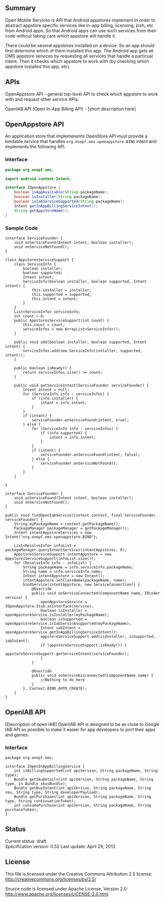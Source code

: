 Summary
-------------

Open Mobile Services is API that Android appstores implement in order to abstract appstore specific services like in-app billing, licensing, pish, etc from Android apps. So that Android apps can use such services from their code without taking care which appstore will handle it.

There could be several appstores installed on a device. So an app should first determine which of them installed this app.
The Android app gets all OMS appstore services by requesting all services that handle a particual intent. Then it checks which appstore to work with (by checking which appstore installed this app, etc). 

APIs
-------------
OpenAppstore API  - general top-level API to check which appstore to work with and request other service APIs.

OpenIAB API (Open In-App Billing API) - [short description here]

OpenAppstore API
-------------
An application store that implemenents OpenStore API must provide a bindable service that handles `org.onepf.oms.openappstore.BIND` intent and implements the following API.

### Interface
```java
package org.onepf.oms;

import android.content.Intent;

interface IOpenAppstore {
    boolean isAppAvailable(String packageName);
    boolean isInstaller(String packageName);
    boolean isIabServiceSupported(String packageName);
    Intent getInAppBillingServiceIntent();
    String getAppstoreName();
}
```

### Sample Code 
```
interface ServiceFounder {
    void onServiceFound(Intent intent, boolean installer);
    void onServiceNotFound();
}

class AppstoresServiceSupport {
    class ServiceInfo {
        boolean installer;
        boolean supported;
        Intent intent;
        ServiceInfo(boolean installer, boolean supported, Intent intent) {
            this.installer = installer;
            this.supported = supported;
            this.intent = intent;
        }
    }
    List<ServiceInfo> serviceInfo;
    int count = 0;
    public AppstoresServiceSupport(int count) {
        this.count = count;
        serviceInfos = new ArrayList<ServiceInfo>();  
    }

    public void add(boolean installer, boolean supported, Intent intent) {
        serviceInfos.add(new ServiceInfo(installer, supported, intent));
    }

    public boolean isReady() {
        return serviceInfos.size() >= count;
    }

    public void getServiceIntent(ServiceFounder serviceFounder) {
        Intent intent = null;
        for (ServiceInfo info : serviceInfos) {
            if (info.installer) {
                intent = info.intent;    
            }
        }
        if (intent) {
            serviceFounder.onServiceFound(intent, true);
        } else {
            for (ServiceInfo info : serviceInfos) {
                if (info.supported) {
                    intent = info.intent;    
                }
            }
            if (intent) {
                serviceFounder.onServiceFound(intent, false);
            } else {
                serviceFounder.onServiceNotFound();
            }
        }
    }
  
}

interface ServiceFounder {
    void onServiceFound(Intent intent, boolean installer);
    void onServiceNotFound();
}

public void findOpenIabService(Context context, final ServiceFounder serviceFounder) { 
    String myPackageName = context.getPackageName();
    PackageManager packageManager = getPackageManager();
    Intent intentAppstoreServices = new Intent("org.onepf.oms.openappstore.BIND");

    List<ResolveInfo> infoList = packageManager.queryIntentServices(intentAppstores, 0);
    AppstoresServiceSupport intentAppstore = new AppstoresServiceSupport(infoList.size());
    for (ResolveInfo info : infoList) {
        String packageName = info.serviceInfo.packageName;
        String name = info.serviceInfo.name;
        Intent intentAppstore = new Intent();
        intentAppstore.setClassName(packageName, name);
        bindService(intentAppstore, new ServiceConnection() {
            @Override
            public void onServiceConnected(ComponentName name, IBinder service) {
                openAppstoreService = IOpenAppstore.Stub.asInterface(service);
                boolean isInstaller = openAppstoreService.isInstaller(myPackageName);
                boolean isSupported = openAppstoreService.isIabServiceSupported(myPackageName);
                Intent iabIntent = openAppstoreService.getInAppBillingServiceIntent();
                appstoreServiceSupport.add(isInstaller, isSupported, iabIntent);
                if (appstoreServiceSupport.isReady()) {
                    appstoreServiceSupport.getServiceIntent(serviceFounder);
                }
            }

            @Override
            public void onServiceDisconnected(ComponentName name) {
                //Nothing to do here
            }
        }, Context.BIND_AUTO_CREATE);
    }
}
```        


OpenIAB API
-------------

[Description of open IAB]
OpenIAB API is designed to be as close to Google IAB API as possible to make it easier for app developers to port their apps and games.


### Interface
```
package org.onepf.oms;

interface IOpenInAppBillingService {
    int isBillingSupported(int apiVersion, String packageName, String type);
    Bundle getSkuDetails(int apiVersion, String packageName, String type, in Bundle skusBundle);
    Bundle getBuyIntent(int apiVersion, String packageName, String sku, String type, String developerPayload);
    Bundle getPurchases(int apiVersion, String packageName, String type, String continuationToken);
    int consumePurchase(int apiVersion, String packageName, String purchaseToken);
}
```

Status
-------------
Current status: draft  
Specification version: 0.52
Last update: April 29, 2013  

License
-------------
This file is licensed under the Creative Commons Attribution 2.5 license:  
http://creativecommons.org/licenses/by/2.5/

Source code is licensed under Apache License, Version 2.0:  
http://www.apache.org/licenses/LICENSE-2.0.html


